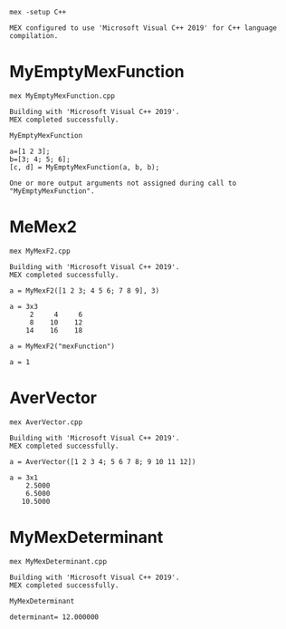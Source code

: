 ```matlab:Code
mex -setup C++
```

```text:Output
MEX configured to use 'Microsoft Visual C++ 2019' for C++ language compilation.
```

# MyEmptyMexFunction

```matlab:Code
mex MyEmptyMexFunction.cpp
```

```text:Output
Building with 'Microsoft Visual C++ 2019'.
MEX completed successfully.
```

```matlab:Code
MyEmptyMexFunction
```

```matlab:Code
a=[1 2 3]; 
b=[3; 4; 5; 6];
[c, d] = MyEmptyMexFunction(a, b, b);
```

```text:Output
One or more output arguments not assigned during call to "MyEmptyMexFunction".
```

# MeMex2

```matlab:Code
mex MyMexF2.cpp
```

```text:Output
Building with 'Microsoft Visual C++ 2019'.
MEX completed successfully.
```

```matlab:Code
a = MyMexF2([1 2 3; 4 5 6; 7 8 9], 3)
```

```text:Output
a = 3x3    
     2     4     6
     8    10    12
    14    16    18

```

```matlab:Code
a = MyMexF2("mexFunction")
```

```text:Output
a = 1
```

# AverVector

```matlab:Code
mex AverVector.cpp
```

```text:Output
Building with 'Microsoft Visual C++ 2019'.
MEX completed successfully.
```

```matlab:Code
a = AverVector([1 2 3 4; 5 6 7 8; 9 10 11 12])
```

```text:Output
a = 3x1    
    2.5000
    6.5000
   10.5000

```

# MyMexDeterminant

```matlab:Code
mex MyMexDeterminant.cpp
```

```text:Output
Building with 'Microsoft Visual C++ 2019'.
MEX completed successfully.
```

```matlab:Code
MyMexDeterminant
```

```text:Output
determinant= 12.000000
```
